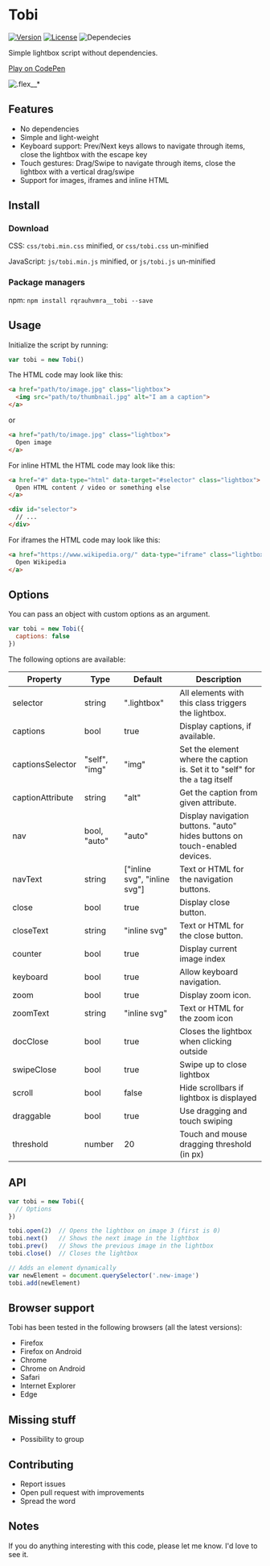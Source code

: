 # Tobi
[![Version](https://img.shields.io/badge/version-1.6.3-0437fd.svg)](https://github.com/rqrauhvmra/Tobi/releases)
[![License](https://img.shields.io/badge/license-MIT-0437fd.svg)](https://github.com/rqrauhvmra/tobi/blob/master/LICENSE.md)
![Dependecies](https://img.shields.io/badge/dependencies-none-0437fd.svg)

Simple lightbox script without dependencies.

[Play on CodePen](https://codepen.io/collection/nbqJVV)

![.flex__*](https://rqrauhvmra.com/tobi/snapshot.png)

## Features

- No dependencies
- Simple and light-weight
- Keyboard support: Prev/Next keys allows to navigate through items, close the lightbox with the escape key
- Touch gestures: Drag/Swipe to navigate through items, close the lightbox with a vertical drag/swipe
- Support for images, iframes and inline HTML

## Install

### Download

CSS: `css/tobi.min.css` minified, or `css/tobi.css` un-minified

JavaScript: `js/tobi.min.js` minified, or `js/tobi.js` un-minified

### Package managers

npm: `npm install rqrauhvmra__tobi --save`

## Usage

Initialize the script by running:

```js
var tobi = new Tobi()
```

The HTML code may look like this:

```html
<a href="path/to/image.jpg" class="lightbox">
  <img src="path/to/thumbnail.jpg" alt="I am a caption">
</a>
```

or

```html
<a href="path/to/image.jpg" class="lightbox">
  Open image
</a>
```

For inline HTML the HTML code may look like this:

```html
<a href="#" data-type="html" data-target="#selector" class="lightbox">
  Open HTML content / video or something else
</a>

<div id="selector">
  // ...
</div>
```

For iframes the HTML code may look like this:

```html
<a href="https://www.wikipedia.org/" data-type="iframe" class="lightbox">
  Open Wikipedia
</a>
```

## Options

You can pass an object with custom options as an argument.

```js
var tobi = new Tobi({
  captions: false
})
```

The following options are available:

| Property | Type | Default | Description |
| --- | --- | --- | --- |
| selector | string | ".lightbox" | All elements with this class triggers the lightbox. |
| captions | bool | true | Display captions, if available. |
| captionsSelector | "self", "img" | "img" | Set the element where the caption is. Set it to "self" for the `a` tag itself |
| captionAttribute | string | "alt" | Get the caption from given attribute. |
| nav | bool, "auto" | "auto" | Display navigation buttons. "auto" hides buttons on touch-enabled devices. |
| navText | string | ["inline svg", "inline svg"] | Text or HTML for the navigation buttons. |
| close | bool | true | Display close button. |
| closeText | string | "inline svg" | Text or HTML for the close button. |
| counter | bool | true | Display current image index |
| keyboard | bool | true | Allow keyboard navigation. |
| zoom | bool | true | Display zoom icon. |
| zoomText | string | "inline svg" | Text or HTML for the zoom icon |
| docClose | bool | true | Closes the lightbox when clicking outside |
| swipeClose | bool | true | Swipe up to close lightbox |
| scroll | bool | false | Hide scrollbars if lightbox is displayed |
| draggable | bool | true | Use dragging and touch swiping |
| threshold | number | 20 | Touch and mouse dragging threshold (in px) |

## API

```javascript
var tobi = new Tobi({
  // Options
})

tobi.open(2)  // Opens the lightbox on image 3 (first is 0)
tobi.next()   // Shows the next image in the lightbox
tobi.prev()   // Shows the previous image in the lightbox
tobi.close()  // Closes the lightbox

// Adds an element dynamically
var newElement = document.querySelector('.new-image')
tobi.add(newElement)
```

## Browser support

Tobi has been tested in the following browsers (all the latest versions):

- Firefox
- Firefox on Android
- Chrome
- Chrome on Android
- Safari
- Internet Explorer
- Edge

## Missing stuff

- Possibility to group

## Contributing

- Report issues
- Open pull request with improvements
- Spread the word

## Notes

If you do anything interesting with this code, please let me know. I'd love to see it.